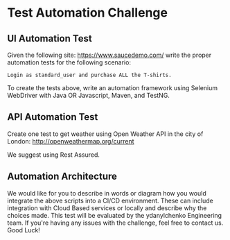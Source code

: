 # Test Automation Challenge

## UI Automation Test 

Given the following site: https://www.saucedemo.com/ write the proper automation tests for the following scenario:

`Login as standard_user and purchase ALL the T-shirts.`

To create the tests above, write an automation framework using Selenium WebDriver with Java OR Javascript, Maven, and TestNG.

## API Automation Test

Create one test to get weather using Open Weather API in the city of London: http://openweathermap.org/current
 
We suggest using Rest Assured.

##  Automation Architecture

We would like for you to describe in words or diagram how you would integrate the above scripts into a CI/CD environment.
These can include integration with Cloud Based services or locally and describe why the choices made. 
This test will be evaluated by the ydanylchenko Engineering team. If you're having any issues with the challenge, feel free to contact us. Good Luck!
